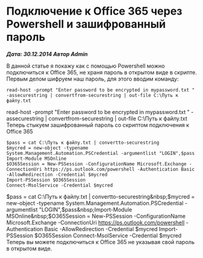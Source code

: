 # Подключение к Office 365 через Powershell и зашифрованный пароль                	  
***Дата: 30.12.2014 Автор Admin***

В данной статье я покажу как с помощью Powershell можно подключиться к Office 365, не храня пароль в открытом виде в скрипте.
Первым делом шифруем наш пароль, для этого вводим команду:
```
read-host -prompt "Enter password to be encrypted in mypassword.txt " -assecurestring | convertfrom-securestring | out-file C:\Путь к файлу.txt
```
read-host -prompt "Enter password to be encrypted in mypassword.txt " -assecurestring | convertfrom-securestring | out-file C:\Путь к файлу.txt
Теперь стыкуем зашифрованный пароль со скриптом подключения к Office 365
```
$pass = cat C:\Путь к файлу.txt | convertto-securestring
$mycred = new-object -typename System.Management.Automation.PSCredential -argumentlist "LOGIN",$pass
Import-Module MSOnline
$O365Session = New-PSSession -ConfigurationName Microsoft.Exchange -ConnectionUri https://ps.outlook.com/powershell -Authentication Basic -AllowRedirection -Credential $mycred
Import-PSSession $O365Session
Connect-MsolService -Credential $mycred
```
$pass = cat C:\Путь к файлу.txt | convertto-securestring&nbsp;$mycred = new-object -typename System.Management.Automation.PSCredential -argumentlist "LOGIN",$pass&nbsp;Import-Module MSOnline&nbsp;$O365Session = New-PSSession -ConfigurationName Microsoft.Exchange -ConnectionUri https://ps.outlook.com/powershell -Authentication Basic -AllowRedirection -Credential $mycred&nbsp;Import-PSSession $O365Session&nbsp;Connect-MsolService -Credential $mycred
Теперь вы можете подключиться к Office 365 не указывая свой пароль в открытом виде.
&nbsp;
